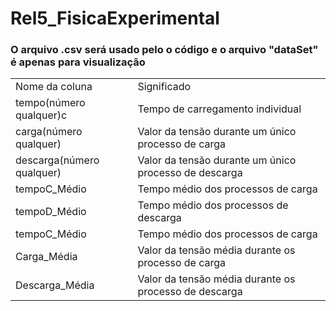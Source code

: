 # Rel5_FisicaExperimental

<h3>O arquivo .csv será usado pelo o código e o arquivo "dataSet" é apenas para visualização</h3>
<table>
<tr>
  <td>Nome da coluna</td>
  <td>Significado</td>
</tr>
  <tr>
  <td>tempo(número qualquer)c</td>
  <td>Tempo de carregamento individual</td>
</tr>
  <tr>
  <td>carga(número qualquer)</td>
  <td>Valor da tensão durante um único processo de carga</td>
</tr>
  <tr>
  <td>descarga(número qualquer)</td>
  <td>Valor da tensão durante um único processo de descarga</td>
</tr>
  <tr>
  <td>tempoC_Médio</td>
  <td>Tempo médio dos processos de carga</td>
</tr>
   <tr>
  <td>tempoD_Médio</td>
  <td>Tempo médio dos processos de descarga</td>
</tr>
   <tr>
  <td>tempoC_Médio</td>
  <td>Tempo médio dos processos de carga</td>
</tr>
  <tr>
  <td>Carga_Média</td>
  <td>Valor da tensão média durante os processo de carga</td>
</tr>
  <tr>
  <td>Descarga_Média</td>
  <td>Valor da tensão média durante os processo de descarga</td>
</tr>
</table>
